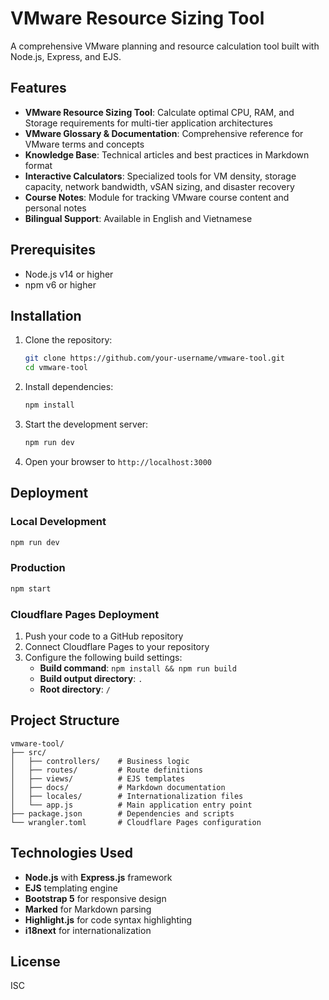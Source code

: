 # VMware Resource Sizing Tool

A comprehensive VMware planning and resource calculation tool built with Node.js, Express, and EJS.

## Features

- **VMware Resource Sizing Tool**: Calculate optimal CPU, RAM, and Storage requirements for multi-tier application architectures
- **VMware Glossary & Documentation**: Comprehensive reference for VMware terms and concepts
- **Knowledge Base**: Technical articles and best practices in Markdown format
- **Interactive Calculators**: Specialized tools for VM density, storage capacity, network bandwidth, vSAN sizing, and disaster recovery
- **Course Notes**: Module for tracking VMware course content and personal notes
- **Bilingual Support**: Available in English and Vietnamese

## Prerequisites

- Node.js v14 or higher
- npm v6 or higher

## Installation

1. Clone the repository:
   ```bash
   git clone https://github.com/your-username/vmware-tool.git
   cd vmware-tool
   ```

2. Install dependencies:
   ```bash
   npm install
   ```

3. Start the development server:
   ```bash
   npm run dev
   ```

4. Open your browser to `http://localhost:3000`

## Deployment

### Local Development
```bash
npm run dev
```

### Production
```bash
npm start
```

### Cloudflare Pages Deployment

1. Push your code to a GitHub repository
2. Connect Cloudflare Pages to your repository
3. Configure the following build settings:
   - **Build command**: `npm install && npm run build`
   - **Build output directory**: `.`
   - **Root directory**: `/`

## Project Structure

```
vmware-tool/
├── src/
│   ├── controllers/    # Business logic
│   ├── routes/         # Route definitions
│   ├── views/          # EJS templates
│   ├── docs/           # Markdown documentation
│   ├── locales/        # Internationalization files
│   └── app.js          # Main application entry point
├── package.json        # Dependencies and scripts
└── wrangler.toml       # Cloudflare Pages configuration
```

## Technologies Used

- **Node.js** with **Express.js** framework
- **EJS** templating engine
- **Bootstrap 5** for responsive design
- **Marked** for Markdown parsing
- **Highlight.js** for code syntax highlighting
- **i18next** for internationalization

## License

ISC